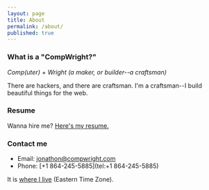 ```yaml
---
layout: page
title: About
permalink: /about/
published: true
---
```


### What is a "CompWright?"

_Comp(uter) + Wright (a maker, or builder--a craftsman)_

There are hackers, and there are craftsman. I'm a craftsman--I build beautiful things for the web.

### Resume

Wanna hire me? [Here's my resume.](https://stackoverflow.com/cv/jhill)

### Contact me

* Email: [jonathon@compwright.com](mailto:jonathon@compwright.com)
* Phone: [+1 864-245-5885](tel:+1 864-245-5885)

It is <span id="Atlanta_z161"></span> <a href="https://time.is/Atlanta" id="time_is_link" rel="nofollow">where I live</a> (Eastern Time Zone).

<script src="//widget.time.is/t.js"></script>
<script>
time_is_widget.init({Atlanta_z161:{time_format:"12hours:minutes:secondsAMPM"}});
</script>
